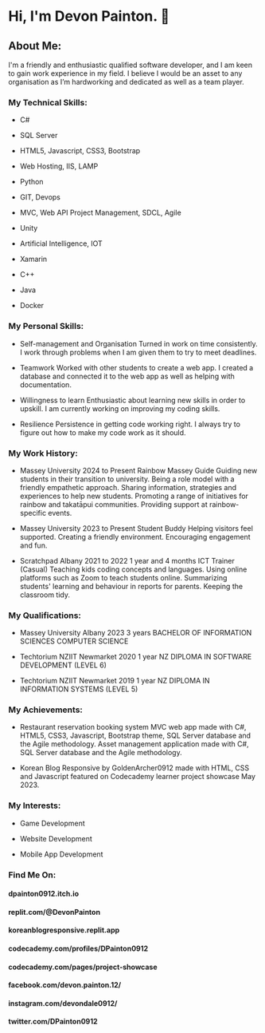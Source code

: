 # Hi, I'm Devon Painton. 👋

## About Me:

I'm a friendly and enthusiastic qualified software developer, and I am keen to gain work experience in my field. I believe I would be an asset to any organisation as I’m hardworking and dedicated as well as a team player.

### My Technical Skills:

 - C#

 - SQL Server

 - HTML5, Javascript, CSS3, Bootstrap

 - Web Hosting, IIS, LAMP

 - Python

 - GIT, Devops

 - MVC, Web API Project Management, SDCL, Agile

 - Unity

 - Artificial Intelligence, IOT

 - Xamarin

 - C++

 - Java

 - Docker

### My Personal Skills:

 - Self-management and Organisation
Turned in work on time consistently. I work through problems when I am given them to try to meet deadlines.

 - Teamwork
Worked with other students to create a web app. I created a database and connected it to the web app as well as helping with documentation.

 - Willingness to learn
Enthusiastic about learning new skills in order to upskill. I am currently working on improving my coding skills.

 - Resilience
Persistence in getting code working right. I always try to figure out how to make my code work as it should.


### My Work History:

 - Massey University
2024 to Present
Rainbow Massey Guide
Guiding new students in their transition to university.
Being a role model with a friendly empathetic approach.
Sharing information, strategies and experiences to help new students.
Promoting a range of initiatives for rainbow and takatāpui communities.
Providing support at rainbow-specific events.

 - Massey University
2023 to Present
Student Buddy
Helping visitors feel supported.
Creating a friendly environment.
Encouraging engagement and fun.

 - Scratchpad
Albany
2021 to 2022
1 year and 4 months
ICT Trainer (Casual)
Teaching kids coding concepts and languages.
Using online platforms such as Zoom to teach students online.
Summarizing students' learning and behaviour in reports for parents.
Keeping the classroom tidy.


### My Qualifications:

 - Massey University
Albany
2023
3 years
BACHELOR OF INFORMATION SCIENCES COMPUTER SCIENCE

 - Techtorium NZIIT
Newmarket
2020
1 year
NZ DIPLOMA IN SOFTWARE DEVELOPMENT (LEVEL 6)

 - Techtorium NZIIT
Newmarket
2019
1 year
NZ DIPLOMA IN INFORMATION SYSTEMS (LEVEL 5)


### My Achievements:

 - Restaurant reservation booking system MVC web app made with C#, HTML5, CSS3, Javascript, Bootstrap theme,  SQL Server database and the Agile methodology.
Asset management application made with C#, SQL Server database and the Agile methodology.

 - Korean Blog Responsive by GoldenArcher0912 made with HTML, CSS and Javascript featured on Codecademy learner project showcase May 2023.


### My Interests:

- Game Development

- Website Development

- Mobile App Development

### Find Me On:

#### dpainton0912.itch.io

#### replit.com/@DevonPainton

#### koreanblogresponsive.replit.app

#### codecademy.com/profiles/DPainton0912

#### codecademy.com/pages/project-showcase

#### facebook.com/devon.painton.12/

#### instagram.com/devondale0912/

#### twitter.com/DPainton0912
